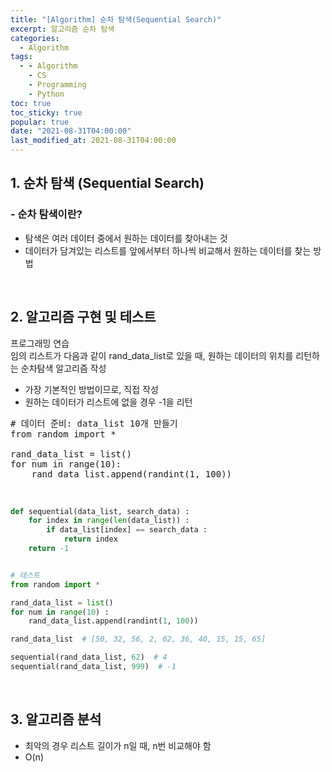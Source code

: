 ```yaml
---
title: "[Algorithm] 순차 탐색(Sequential Search)"
excerpt: 알고리즘 순차 탐색
categories:
  - Algorithm
tags:
  - - Algorithm
    - CS
    - Programming
    - Python
toc: true
toc_sticky: true
popular: true
date: "2021-08-31T04:00:00"
last_modified_at: 2021-08-31T04:00:00
---
```


## 1. 순차 탐색 (Sequential Search)

### - 순차 탐색이란?

- 탐색은 여러 데이터 중에서 원하는 데이터를 찾아내는 것
- 데이터가 담겨있는 리스트를 앞에서부터 하나씩 비교해서 원하는 데이터를 찾는 방법

<br>

## 2. 알고리즘 구현 및 테스트

프로그래밍 연습<br>
임의 리스트가 다음과 같이 rand_data_list로 있을 때, 원하는 데이터의 위치를 리턴하는 순차탐색 알고리즘 작성<br>

- 가장 기본적인 방법이므로, 직접 작성
- 원하는 데이터가 리스트에 없을 경우 -1을 리턴

<pre>
# 데이터 준비: data_list 10개 만들기
from random import *
 
rand_data_list = list()
for num in range(10):
    rand_data_list.append(randint(1, 100))
</pre>

<br>

```python
def sequential(data_list, search_data) :
    for index in range(len(data_list)) :
        if data_list[index] == search_data :
            return index
    return -1


# 테스트
from random import *

rand_data_list = list()
for num in range(10) :
    rand_data_list.append(randint(1, 100))

rand_data_list  # [50, 32, 56, 2, 62, 36, 40, 15, 15, 65]

sequential(rand_data_list, 62)  # 4
sequential(rand_data_list, 999)  # -1
```

<br>

## 3. 알고리즘 분석

- 최악의 경우 리스트 길이가 n일 때, n번 비교해야 함
- O(n)
